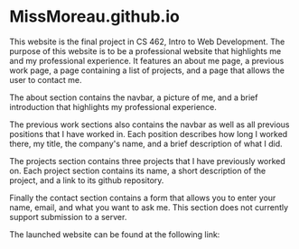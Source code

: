 # MissMoreau.github.io
This website is the final project in CS 462, Intro to Web Development. The purpose of this website is to be a professional website that highlights me and my professional experience. It features an about me page, a previous work page, a page containing a list of projects, and a page that allows the user to contact me. 

The about section contains the navbar, a picture of me, and a brief introduction that highlights my professional experience.

The previous work sections also contains the navbar as well as all previous positions that I have worked in. Each position describes how long I worked there, my title, the company's name, and a brief description of what I did.

The projects section contains three projects that I have previously worked on. Each project section contains its name, a short description of the project, and a link to its github repository.

Finally the contact section contains a form that allows you to enter your name, email, and what you want to ask me. This section does not currently support submission to a server.

The launched website can be found at the following link:

